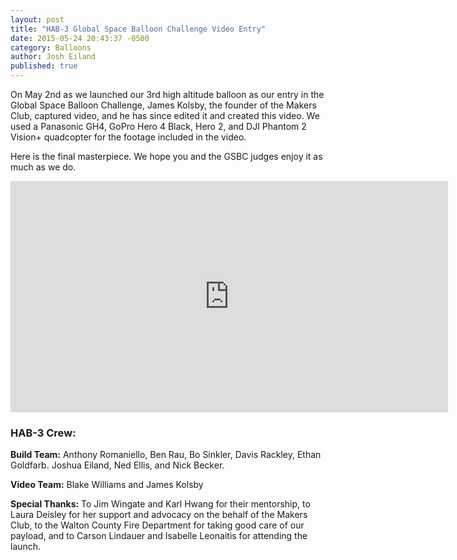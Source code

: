 ```yaml
---
layout: post
title: "HAB-3 Global Space Balloon Challenge Video Entry"
date: 2015-05-24 20:43:37 -0500
category: Balloons
author: Josh Eiland
published: true
---
```


On May 2nd as we launched our 3rd high altitude balloon as our entry in the Global Space Balloon Challenge, James Kolsby, the founder of the Makers Club, captured video, and he has since edited it and created this video. We used a Panasonic GH4, GoPro Hero 4 Black, Hero 2, and DJI Phantom 2 Vision+ quadcopter for the footage included in the video.

Here is the final masterpiece. We hope you and the GSBC judges enjoy it as much as we do.

<div align="center">
  <iframe src="https://player.vimeo.com/video/128382824?title=0&byline=0&portrait=0" width="700" height="370" frameborder="0" webkitallowfullscreen mozallowfullscreen allowfullscreen></iframe>
</div>

### HAB-3 Crew:

**Build Team:** Anthony Romaniello, Ben Rau, Bo Sinkler, Davis Rackley, Ethan Goldfarb. Joshua Eiland, Ned Ellis, and Nick Becker.

**Video Team:** Blake Williams and James Kolsby

**Special Thanks:** To Jim Wingate and Karl Hwang for their mentorship, to Laura Deisley for her support and advocacy on the behalf of the Makers Club, to the Walton County Fire Department for taking good care of our payload, and to Carson Lindauer and Isabelle Leonaitis for attending the launch.
